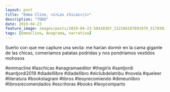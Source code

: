 ```yaml
---
layout: post
title: "Emma Cline, <i>Las chicas</i>"
description: "TODO"
date: 2019-04-23
feature_image: images/posts/2019-04-23-58410367_132186187891979_5179392129574411392_n_17887265674323805.jpg
tags: [EmmaCline, Anagrama, narrativa]
---
```


Sueño con que me capture una secta: me harían dormir en la cama gigante de las chicas, comeríamos patatas podridas y nos pondríamos vestidos mohosos
<!--more-->

#emmacline #laschicas #anagramaeditor #thegirls #santjordi #santjordi2019 #diadelllibre #díadellibro #elclubdelatribu #novela #queleer #literatura #bookstagram #libros #leoyrecomiendo #dimeunlibro #librosrecomendados #escritoras #books #leoycomparto


